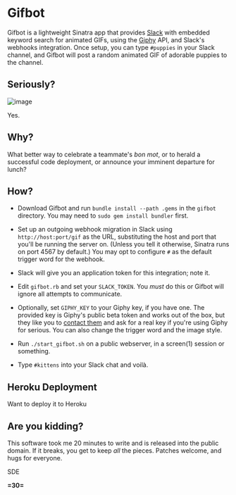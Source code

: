 # Gifbot

Gifbot is a lightweight Sinatra app that provides [Slack](http://slack.com/) with embedded keyword search for animated GIFs, using the [Giphy](http://giphy.com/) API, and Slack's webhooks integration. Once setup, you can type `#puppies` in your Slack channel, and Gifbot will post a random animated GIF of adorable puppies to the channel.

## Seriously?

![image](screenshot.jpg)

Yes.

## Why?

What better way to celebrate a teammate's _bon mot_, or to herald a successful code deployment, or announce your imminent departure for lunch?

## How?

* Download Gifbot and run `bundle install --path .gems` in the `gifbot` directory. You may need to `sudo gem install bundler` first.

* Set up an outgoing webhook migration in Slack using `http://host:port/gif` as the URL, substituting the host and port that you'll be running the server on. (Unless you tell it otherwise, Sinatra runs on port 4567 by default.) You may opt to configure `#` as the default trigger word for the webhook.

* Slack will give you an application token for this integration; note it.

* Edit `gifbot.rb` and set your `SLACK_TOKEN`. You _must_ do this or Gifbot will ignore all attempts to communicate.

* Optionally, set `GIPHY_KEY` to your Giphy key, if you have one. The provided key is Giphy's public beta token and works out of the box, but they like you to [contact them](https://github.com/giphy/GiphyAPI) and ask for a real key if you're using Giphy for serious. You can also change the trigger word and the image style.

* Run `./start_gifbot.sh` on a public webserver, in a screen(1) session or something.

* Type `#kittens` into your Slack chat and voilà.

## Heroku Deployment

Want to deploy it to Heroku

## Are you kidding?

This software took me 20 minutes to write and is released into the public domain. If it breaks, you get to keep _all_ the pieces. Patches welcome, and hugs for everyone.

SDE

__=30=__
